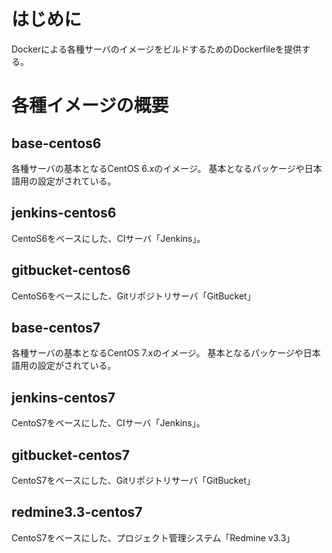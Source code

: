 # はじめに

Dockerによる各種サーバのイメージをビルドするためのDockerfileを提供する。

# 各種イメージの概要

## base-centos6
各種サーバの基本となるCentOS 6.xのイメージ。
基本となるパッケージや日本語用の設定がされている。

## jenkins-centos6
CentoS6をベースにした、CIサーバ「Jenkins」。

## gitbucket-centos6
CentoS6をベースにした、Gitリポジトリサーバ「GitBucket」

## base-centos7
各種サーバの基本となるCentOS 7.xのイメージ。
基本となるパッケージや日本語用の設定がされている。

## jenkins-centos7
CentoS7をベースにした、CIサーバ「Jenkins」。

## gitbucket-centos7
CentoS7をベースにした、Gitリポジトリサーバ「GitBucket」

## redmine3.3-centos7
CentoS7をベースにした、プロジェクト管理システム「Redmine v3.3」



